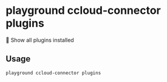 # playground ccloud-connector plugins

🎨 Show all plugins installed

## Usage

```bash
playground ccloud-connector plugins
```


